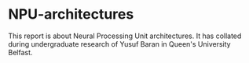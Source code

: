 # NPU-architectures
This report is about Neural Processing Unit architectures. It has collated during undergraduate research of Yusuf Baran in Queen's University Belfast. 
